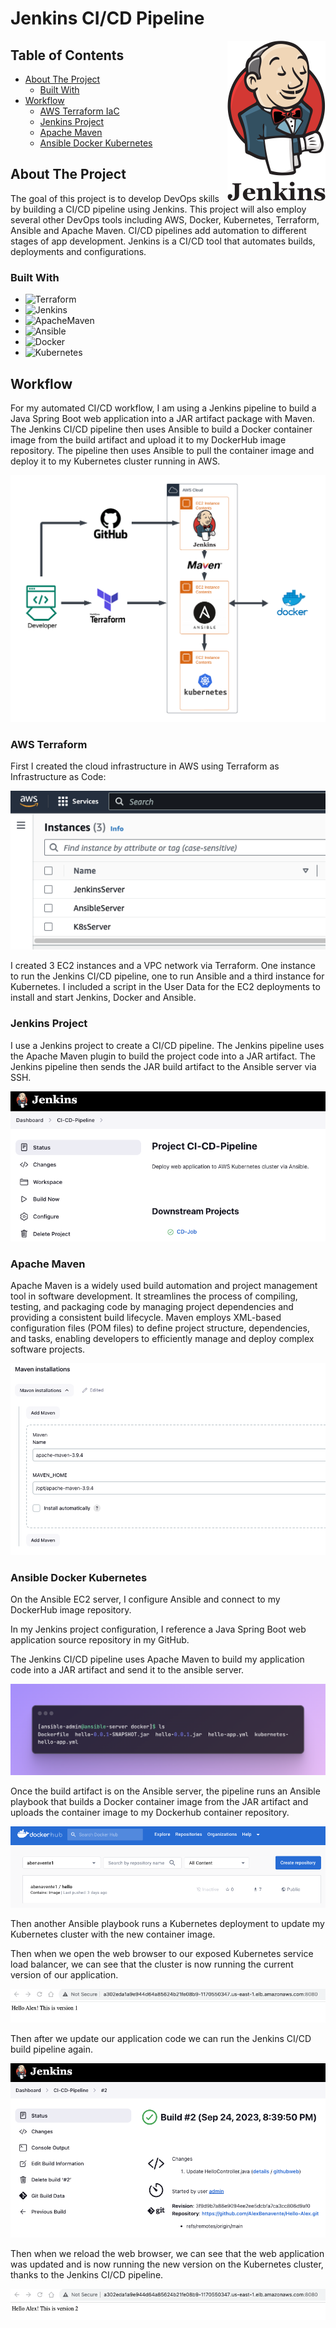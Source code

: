 # Jenkins CI/CD Pipeline

<img src="https://github.com/AlexBenavente/Images/blob/main/jenkins-logo.png" align="right"
     alt="jenkins logo" width="157" height="256">

<!-- TABLE OF CONTENTS -->
## Table of Contents
  <ul>
    <li>
      <a href="#about-the-project">About The Project</a>
      <ul>
        <li><a href="#built-with">Built With</a></li>
      </ul>
    </li>
    <li>
      <a href="#workflow">Workflow</a>
      <ul>
        <li><a href="#AWS-Terraform">AWS Terraform IaC</a></li>
        <li><a href="#jenkins-project">Jenkins Project</a></li>
        <li><a href="#apache-maven">Apache Maven</a></li>
        <li><a href="#ansible-docker-kubernetes">Ansible Docker Kubernetes</a></li>
      </ul>
  </ul>




<!-- ABOUT THE PROJECT -->
## About The Project

The goal of this project is to develop DevOps skills by building a CI/CD pipeline using Jenkins. This project will also employ several other DevOps tools including AWS, Docker, Kubernetes, Terraform, Ansible and Apache Maven. CI/CD pipelines add automation to different stages of app development. Jenkins is a CI/CD tool that automates builds, deployments and configurations.


### Built With

* ![Terraform]
* ![Jenkins]
* ![ApacheMaven]
* ![Ansible]
* ![Docker]
* ![Kubernetes]



<!-- GETTING STARTED -->
## Workflow

For my automated CI/CD workflow, I am using a Jenkins pipeline to build a Java Spring Boot web application into a JAR artifact package with Maven. The Jenkins CI/CD pipeline then uses Ansible to build a Docker container image from the build artifact and upload it to my DockerHub image repository. The pipeline then uses Ansible to pull the container image and deploy it to my Kubernetes cluster running in AWS.

![Jenkins Pipeline](https://github.com/AlexBenavente/Images/blob/main/jenkins-pipeline.png)

### AWS Terraform

First I created the cloud infrastructure in AWS using Terraform as Infrastructure as Code:

![AWS Jenkins](https://github.com/AlexBenavente/Images/blob/main/aws-jenkins.png)

I created 3 EC2 instances and a VPC network via Terraform. One instance to run the Jenkins CI/CD pipeline, one to run Ansible and a third instance for Kubernetes. I included a script in the User Data for the EC2 deployments to install and start Jenkins, Docker and Ansible.


### Jenkins Project

I use a Jenkins project to create a CI/CD pipeline. The Jenkins pipeline uses the Apache Maven plugin to build the project code into a JAR artifact. The Jenkins pipeline then sends the JAR build artifact to the Ansible server via SSH.

![Jenkins Project](https://github.com/AlexBenavente/Images/blob/main/jenkins-project.png)

### Apache Maven

Apache Maven is a widely used build automation and project management tool in software development. It streamlines the process of compiling, testing, and packaging code by managing project dependencies and providing a consistent build lifecycle. Maven employs XML-based configuration files (POM files) to define project structure, dependencies, and tasks, enabling developers to efficiently manage and deploy complex software projects.

![Jenkins Maven](https://github.com/AlexBenavente/Images/blob/main/jenkins-maven.png)


### Ansible Docker Kubernetes

On the Ansible EC2 server, I configure Ansible and connect to my DockerHub image repository.

In my Jenkins project configuration, I reference a Java Spring Boot web application source repository in my GitHub.

The Jenkins CI/CD pipeline uses Apache Maven to build my application code into a JAR artifact and send it to the ansible server.

![Jenkins Ansible Files](https://github.com/AlexBenavente/Images/blob/main/jenkins-ansible-files.png)

Once the build artifact is on the Ansible server, the pipeline runs an Ansible playbook that builds a Docker container image from the JAR artifact and uploads the container image to my Dockerhub container repository.

![Jenkins DockerHub](https://github.com/AlexBenavente/Images/blob/main/jenkins-dockerhub.png)

Then another Ansible playbook runs a Kubernetes deployment to update my Kubernetes cluster with the new container image.

Then when we open the web browser to our exposed Kubernetes service load balancer, we can see that the cluster is now running the current version of our application.

![Jenkins v1](https://github.com/AlexBenavente/Images/blob/main/jenkins-v1.png)

Then after we update our application code we can run the Jenkins CI/CD build pipeline again.

![Jenkins b2](https://github.com/AlexBenavente/Images/blob/main/jenkins-build2.png)

Then when we reload the web browser, we can see that the web application was updated and is now running the new version on the Kubernetes cluster, thanks to the Jenkins CI/CD pipeline.

![Jenkins v2](https://github.com/AlexBenavente/Images/blob/main/jenkins-v2.png)

<!-- MARKDOWN LINKS & IMAGES -->
[Terraform]: https://img.shields.io/badge/terraform-%235835CC.svg?style=for-the-badge&logo=terraform&logoColor=white
[Jenkins]: https://img.shields.io/badge/jenkins-%232C5263.svg?style=for-the-badge&logo=jenkins&logoColor=white
[ApacheMaven]: https://img.shields.io/badge/Apache%20Maven-C71A36?style=for-the-badge&logo=Apache%20Maven&logoColor=white
[Ansible]: https://img.shields.io/badge/ansible-%231A1918.svg?style=for-the-badge&logo=ansible&logoColor=white
[Docker]: https://img.shields.io/badge/docker-%230db7ed.svg?style=for-the-badge&logo=docker&logoColor=white
[Kubernetes]: https://img.shields.io/badge/Kubernetes-326CE5?style=for-the-badge&logo=Kubernetes&logoColor=white


